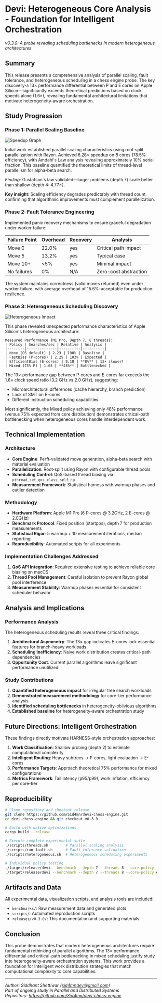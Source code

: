 # Devi: Heterogeneous Core Analysis - Foundation for Intelligent Orchestration
*v0.3.0: A probe revealing scheduling bottlenecks in modern heterogeneous architectures*

## Summary

This release presents a comprehensive analysis of parallel scaling, fault tolerance, and heterogeneous scheduling in a chess engine probe. The key discovery-a 13× performance differential between P and E cores on Apple Silicon—significantly exceeds theoretical predictions based on clock speeds alone (1.6×), revealing fundamental architectural limitations that motivate heterogeneity-aware orchestration.

## Study Progression

### Phase 1: Parallel Scaling Baseline
![Speedup Graph](https://raw.githubusercontent.com/Sid4mn/devi-chess-engine/v0.3.0/benchmarks/speedup_hires.png)

Initial work established parallel scaling characteristics using root-split parallelization with Rayon. Achieved 6.28× speedup on 8 cores (78.5% efficiency), with Amdahl's Law analysis revealing approximately 10% serial fraction. This baseline quantified the theoretical limits of thread-level parallelism for alpha-beta search.

*Finding:* Gustafson's law validated—larger problems (depth 7) scale better than shallow (depth 4: 4.77×).

**Key insight**: Scaling efficiency degrades predictably with thread count, confirming that algorithmic improvements must complement parallelization.

### Phase 2: Fault Tolerance Engineering

Implemented panic recovery mechanisms to ensure graceful degradation under worker failure:

| Failure Point | Overhead | Recovery | Analysis |
|---------------|----------|----------|----------|
| Move 0 | 22.0% | yes  | Critical path impact |
| Move 5 | 13.2% | yes  | Typical case |
| Move 10+ | <5% | yes  | Minimal impact |
| No failures | 0% | N/A | Zero-cost abstraction |

The system maintains correctness (valid moves returned) even under worker failure, with average overhead of 15.6%-acceptable for production resilience.

### Phase 3: Heterogeneous Scheduling Discovery

![Heterogeneous Impact](https://raw.githubusercontent.com/Sid4mn/devi-chess-engine/v0.3.0/benchmarks/heterogeneous_impact.png)

This phase revealed unexpected performance characteristics of Apple Silicon's heterogeneous architecture:

```
Measured Performance (M1 Pro, Depth 7, 8 threads):
| Policy | Searches/sec | Relative | Analysis |
|--------|--------------|----------|----------|
| None (OS default) | 2.23 | 100% | Baseline |
| FastBias (P-cores) | 2.29 | 103% | Expected |
| EfficientBias (E-cores) | 0.18 | **8%** | 13× slower! |
| Mixed (75% P) | 1.08 | **48%** | Bottlenecked |
```

The 13× performance gap between P-cores and E-cores far exceeds the 1.6× clock speed ratio (3.2 GHz vs 2.0 GHz), suggesting:
- Microarchitectural differences (cache hierarchy, branch prediction)
- Lack of SMT on E-cores
- Different instruction scheduling capabilities

Most significantly, the Mixed policy achieving only 48% performance (versus 75% expected from core distribution) demonstrates critical-path bottlenecking when heterogeneous cores handle interdependent work.

## Technical Implementation

### Architecture
- **Core Engine**: Perft-validated move generation, alpha-beta search with material evaluation
- **Parallelization**: Root-split using Rayon with configurable thread pools
- **Scheduling Control**: QoS-based thread biasing via `pthread_set_qos_class_self_np`
- **Measurement Framework**: Statistical harness with warmup phases and outlier detection

### Methodology
- **Hardware Platform**: Apple M1 Pro (6 P-cores @ 3.2GHz, 2 E-cores @ 2.0GHz)
- **Benchmark Protocol**: Fixed position (startpos), depth 7 for production measurements
- **Statistical Rigor**: 5 warmup + 10 measurement iterations, median reporting
- **Reproducibility**: Automated scripts for all experiments

### Implementation Challenges Addressed
1. **QoS API Integration**: Required extensive testing to achieve reliable core biasing on macOS
2. **Thread Pool Management**: Careful isolation to prevent Rayon global pool interference  
3. **Measurement Stability**: Warmup phases essential for consistent scheduler behavior

## Analysis and Implications

### Performance Analysis

The heterogeneous scheduling results reveal three critical findings:

1. **Architectural Asymmetry**: The 13× gap indicates E-cores lack essential features for branch-heavy workloads
2. **Scheduling Inefficiency**: Naive work distribution creates critical-path dependencies
3. **Opportunity Cost**: Current parallel algorithms leave significant performance unutilized

### Study Contributions

1. **Quantified heterogeneous impact** for irregular tree search workloads
2. **Demonstrated measurement methodology** for core-tier performance analysis
3. **Identified scheduling bottlenecks** in heterogeneity-oblivious algorithms
4. **Established baseline** for heterogeneity-aware orchestration study

## Future Directions: Intelligent Orchestration

These findings directly motivate HARNESS-style orchestration approaches:

1. **Work Classification**: Shallow probing (depth 2) to estimate computational complexity
2. **Intelligent Routing**: Heavy subtrees -> P-cores, light evaluation -> E-cores
3. **Performance Targets**: Approach theoretical 75% performance for mixed configurations
4. **Metrics Framework**: Tail latency (p95/p99), work inflation, efficiency per core-tier

## Reproducibility

```bash
# Clone repository and checkout release
git clone https://github.com/Sid4mn/devi-chess-engine.git
cd devi-chess-engine && git checkout v0.3.0

# Build with native optimizations
cargo build --release

# Execute complete experimental suite
./scripts/threads.sh        # Parallel scaling analysis
./scripts/run_fault.sh      # Fault tolerance validation
./scripts/heterogeneous.sh  # Heterogeneous scheduling experiments

# Individual policy testing
./target/release/devi --benchmark --depth 7 --threads 8 --core-policy fast
./target/release/devi --benchmark --depth 7 --threads 8 --core-policy efficient
```

## Artifacts and Data

All experimental data, visualization scripts, and analysis tools are included:
- `benchmarks/`: Raw measurement data and generated plots
- `scripts/`: Automated reproduction scripts
- `releases/v0.3.0/`: This documentation and supporting materials

## Conclusion

This probe demonstrates that modern heterogeneous architectures require fundamental rethinking of parallel algorithms. The 13× performance differential and critical-path bottlenecking in mixed scheduling justify study into heterogeneity-aware orchestration systems. This work provides a foundation for intelligent work distribution strategies that match computational complexity to core capabilities.

---
*Author: Siddhant Shettiwar (sid4mndev@gmail.com)*  
*Part of ongoing study in Parallel and Distributed Systems*  
*Repository: https://github.com/Sid4mn/devi-chess-engine*
